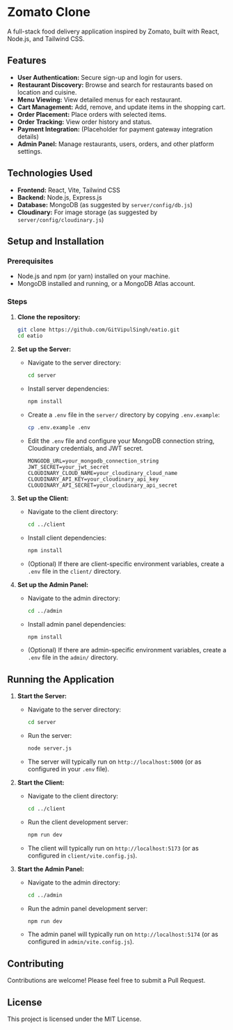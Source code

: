 # Zomato Clone

A full-stack food delivery application inspired by Zomato, built with React, Node.js, and Tailwind CSS.

## Features

*   **User Authentication:** Secure sign-up and login for users.
*   **Restaurant Discovery:** Browse and search for restaurants based on location and cuisine.
*   **Menu Viewing:** View detailed menus for each restaurant.
*   **Cart Management:** Add, remove, and update items in the shopping cart.
*   **Order Placement:** Place orders with selected items.
*   **Order Tracking:** View order history and status.
*   **Payment Integration:** (Placeholder for payment gateway integration details)
*   **Admin Panel:** Manage restaurants, users, orders, and other platform settings.

## Technologies Used

*   **Frontend:** React, Vite, Tailwind CSS
*   **Backend:** Node.js, Express.js
*   **Database:** MongoDB (as suggested by `server/config/db.js`)
*   **Cloudinary:** For image storage (as suggested by `server/config/cloudinary.js`)

## Setup and Installation

### Prerequisites

*   Node.js and npm (or yarn) installed on your machine.
*   MongoDB installed and running, or a MongoDB Atlas account.

### Steps

1.  **Clone the repository:**
    ```bash
    git clone https://github.com/GitVipulSingh/eatio.git
    cd eatio
    ```

2.  **Set up the Server:**
    *   Navigate to the server directory:
        ```bash
        cd server
        ```
    *   Install server dependencies:
        ```bash
        npm install
        ```
    *   Create a `.env` file in the `server/` directory by copying `.env.example`:
        ```bash
        cp .env.example .env
        ```
    *   Edit the `.env` file and configure your MongoDB connection string, Cloudinary credentials, and JWT secret.
        ```
        MONGODB_URL=your_mongodb_connection_string
        JWT_SECRET=your_jwt_secret
        CLOUDINARY_CLOUD_NAME=your_cloudinary_cloud_name
        CLOUDINARY_API_KEY=your_cloudinary_api_key
        CLOUDINARY_API_SECRET=your_cloudinary_api_secret
        ```

3.  **Set up the Client:**
    *   Navigate to the client directory:
        ```bash
        cd ../client
        ```
    *   Install client dependencies:
        ```bash
        npm install
        ```
    *   (Optional) If there are client-specific environment variables, create a `.env` file in the `client/` directory.

4.  **Set up the Admin Panel:**
    *   Navigate to the admin directory:
        ```bash
        cd ../admin
        ```
    *   Install admin panel dependencies:
        ```bash
        npm install
        ```
    *   (Optional) If there are admin-specific environment variables, create a `.env` file in the `admin/` directory.

## Running the Application

1.  **Start the Server:**
    *   Navigate to the server directory:
        ```bash
        cd server
        ```
    *   Run the server:
        ```bash
        node server.js
        ```
    *   The server will typically run on `http://localhost:5000` (or as configured in your `.env` file).

2.  **Start the Client:**
    *   Navigate to the client directory:
        ```bash
        cd ../client
        ```
    *   Run the client development server:
        ```bash
        npm run dev
        ```
    *   The client will typically run on `http://localhost:5173` (or as configured in `client/vite.config.js`).

3.  **Start the Admin Panel:**
    *   Navigate to the admin directory:
        ```bash
        cd ../admin
        ```
    *   Run the admin panel development server:
        ```bash
        npm run dev
        ```
    *   The admin panel will typically run on `http://localhost:5174` (or as configured in `admin/vite.config.js`).

## Contributing

Contributions are welcome! Please feel free to submit a Pull Request.

## License

This project is licensed under the MIT License.
